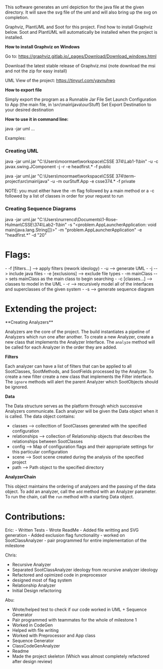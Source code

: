 This software generates an uml depiction for the java file at the given directory.  It will save the svg file of the uml and will also bring up the svg on completion.

Graphviz, PlantUML and Soot for this project. Find how to install Graphviz below. Soot and PlantUML will automatically be installed when the project is installed.

**How to install Graphviz on Windows**

Go to: https://graphviz.gitlab.io/_pages/Download/Download_windows.html

Download the latest stable release of Graphviz.msi (note download the msi and not the zip for easy install)

UML View of the project: https://tinyurl.com/yavnuhwo

**How to export file**

Simply export the program as a Runnable Jar File
    Set Launch Configuration to App (the main file, in \src\main\java\ourStuff)
    Set Export Destination to your desired destination
    
**How to use it in command line:**

java -jar uml <Directory Path> <flag1> <flag2> <value1> <value2> ...

Examples:
<h3> Creating UML </h3>

java -jar uml.jar "C:\\Users\\moormaet\\workspace\\CSSE 374\\Lab1-1\\bin" -u -c javax.swing.JComponent -j -r -e headfirst.* -f public

java -jar uml.jar "C:\Users\moormaet\workspace\CSSE 374\term-project\src\main\java" -u -m ourStuff.App -e csse374.* -f private

NOTE:  you must either have the -m flag followed by a main method or a -c followed by a list of classes in order for your request to run

<h3> Creating Sequence Diagrams </h3>

java -jar uml.jar "C:\\Users\\nurrencd\\Documents\\1-Rose-Hulman\\CSSE\\374\\Lab2-1\\bin" -s "<problem.AppLauncherApplication: void main(java.lang.String[])>" -m "problem.AppLauncherApplication" -e "headfirst.*" -d "20"



<h1>Flags:</h1>
- -f  [filters...]        --> apply filters (rework ideology)
- -u                      --> generate UML
- -j                      --> include java files
- -e [exclusions]         --> exclude file types
- -m mainClass            --> sets mainClass as the main class to begin searching
- -c [classes...]         --> classes to model in the UML
- -r                      --> recursively model all of the interfaces and superclasses of the given system
- -s                      --> generate sequence diagram

<h1>Extending the project:</h1>
**Creating Analyzers**
<p>Analyzers are the core of the project. The build instantiates a pipeline of Analyzers which run one after another. To create a new Analyzer,
create a new class that implements the Analyzer Interface. The <code>analyze</code> method will be called for each Analyzer in the order they are added.</p>

**Filters**
<p>Each analyzer can have a list of filters that can be applied to all SootClasses, SootMethods, and SootFields processed by the Analyzer. To create a new filter
create a new class that implements the Filter interface. The <code>ignore</code> methods will alert the parent Analyzer which SootObjects should be ignored.</p>

**Data**
<p>The Data structure serves as the platform through which successive Analyzers communicate. Each analyzer will be given the Data object when it is called.
The data object contains:</p>
<ul><li>classes --> collecttion of SootClasses generated with the specified configuration</li>
<li>relationships --> collection of Relationship objects that describes the relationships between SootClasses</li>
<li>config --> Map of configuration flags and their appropriate settings for this particular configuration</li>
<li>scene --> Soot scene created during the analysis of the specified project</li>
<li>path --> Path object to the specified directory</li>
</ul>

**AnalyzerChain**
<p>This object maintains the ordering of analyzers and the passing of the data object. To add an analyzer, call the <code>add</code> method with an Analyzer parameter.
To run the chain, call the <code>run</code> method with a starting Data object.</p>

<h1>Contributions:</h1>
Eric:
- Written Tests
- Wrote ReadMe
- Added file writting and SVG generation
- Added exclusion flag functionality
- worked on SootClassAnalyzer
- pair programmed for entire implementation of the milestone

Chris:
 - Recursive Analyzer
 - Separated SootClassAnalyzer ideology from recursive analyzer ideology
 - Refactored and opimized code in preprocessor
 - designed most of flag system
 - Relationship Analyzer
 - Initial Design refactoring

Abu:
 - Wrote/helped test to check if our code worked in UML + Sequence Generator
 - Pair programmed with teammates for the whole of milestone 1
 - Worked in CodeGen
 - Helped with file writing
 - Worked with Preprocessor and App class
 - Sequence Generator
 - ClassCodeGenAnalyzer
 - Readme
 - Made the project skeleton (Which was almost completely refactored after design review)

